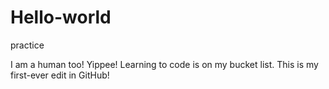 # Hello-world
practice

I am a human too! Yippee! 
Learning to code is on my bucket list.
This is my first-ever edit in GitHub!
